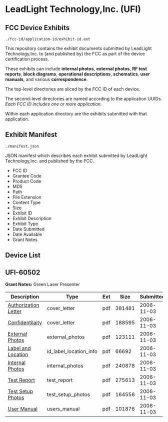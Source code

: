 # LeadLight Technology,Inc. (UFI)
## FCC Device Exhibits

```
./fcc-id/application-id/exhibit-id.ext
```

This repository contains the exhibit documents submitted by LeadLight Technology,Inc. to (and published by) the FCC as part of the device certification process.

These exhibits can include **internal photos**, **external photos**, **RF test reports**, **block diagrams**, **operational descriptions**, **schematics**, **user manuals**, and various **correspondence**.

The top-level directories are sliced by the FCC ID of each device.

The second-level directories are named according to the application UUIDs. *Each FCC ID includes one or more application.*

Within each application directory are the exhibits submitted with that application. 

## Exhibit Manifest

```
./manifest.json
```

JSON manifest which describes each exhibit submitted by LeadLight Technology,Inc. and published by the FCC.

- FCC ID
- Grantee Code
- Product Code
- MD5
- Path
- File Extension
- Content Type
- Size
- Exhibit ID
- Exhibit Description
- Exhibit Type
- Date Submitted
- Date Available
- Grant Notes

## Device List
## UFI-60502
**Grant Notes:** Green Laser Presenter

| Description | Type | Ext | Size | Submitted | Available |
| ----------- | ---- | --- | ---- | --------- | --------- |
| [Authorization Letter](UFI-60502/f91702a1513684d43a8a9c87693acace/724235.pdf) | cover_letter | pdf | 381481 | 2006-11-03 | 2006-11-05 |
| [Confidentilaity](UFI-60502/f91702a1513684d43a8a9c87693acace/724236.pdf) | cover_letter | pdf | 188595 | 2006-11-03 | 2006-11-05 |
| [External Photos](UFI-60502/f91702a1513684d43a8a9c87693acace/724238.pdf) | external_photos | pdf | 123111 | 2006-11-03 | 2006-11-05 |
| [Label and Location](UFI-60502/f91702a1513684d43a8a9c87693acace/724240.pdf) | id_label_location_info | pdf | 66692 | 2006-11-03 | 2006-11-05 |
| [Internal Photos](UFI-60502/f91702a1513684d43a8a9c87693acace/724239.pdf) | internal_photos | pdf | 240878 | 2006-11-03 | 2006-11-05 |
| [Test Report](UFI-60502/f91702a1513684d43a8a9c87693acace/724243.pdf) | test_report | pdf | 275613 | 2006-11-03 | 2006-11-05 |
| [Test Setup Photos](UFI-60502/f91702a1513684d43a8a9c87693acace/724244.pdf) | test_setup_photos | pdf | 164556 | 2006-11-03 | 2006-11-05 |
| [User Manual](UFI-60502/f91702a1513684d43a8a9c87693acace/724245.pdf) | users_manual | pdf | 101876 | 2006-11-03 | 2006-11-05 |
